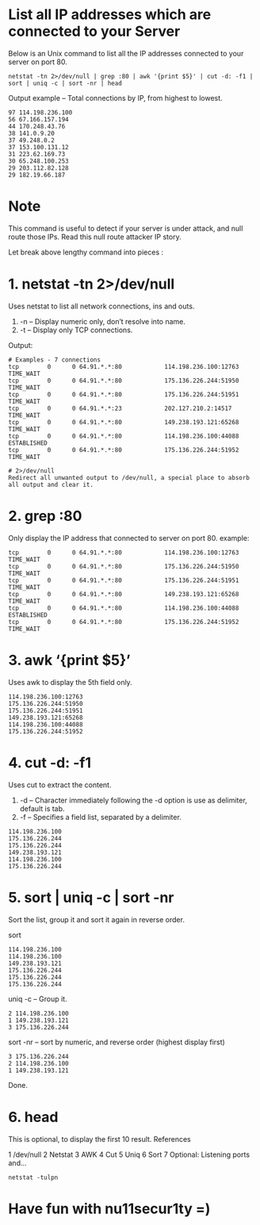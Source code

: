 # List all IP addresses which are connected to your Server


Below is an Unix command to list all the IP addresses connected to your server on port 80.

```
netstat -tn 2>/dev/null | grep :80 | awk '{print $5}' | cut -d: -f1 | sort | uniq -c | sort -nr | head
```

Output example – Total connections by IP, from highest to lowest.

```
97 114.198.236.100
56 67.166.157.194
44 170.248.43.76
38 141.0.9.20
37 49.248.0.2
37 153.100.131.12
31 223.62.169.73
30 65.248.100.253
29 203.112.82.128
29 182.19.66.187
```


# Note
This command is useful to detect if your server is under attack, and null route those IPs. Read this null route attacker IP story.


Let break above lengthy command into pieces :
# 1. netstat -tn 2>/dev/null

Uses netstat to list all network connections, ins and outs.

   1. -n – Display numeric only, don’t resolve into name.
   2. -t – Display only TCP connections.

Output:


```
# Examples - 7 connections
tcp        0      0 64.91.*.*:80            114.198.236.100:12763       TIME_WAIT
tcp        0      0 64.91.*.*:80            175.136.226.244:51950       TIME_WAIT
tcp        0      0 64.91.*.*:80            175.136.226.244:51951       TIME_WAIT
tcp        0      0 64.91.*.*:23            202.127.210.2:14517         TIME_WAIT
tcp        0      0 64.91.*.*:80            149.238.193.121:65268       TIME_WAIT
tcp        0      0 64.91.*.*:80            114.198.236.100:44088       ESTABLISHED
tcp        0      0 64.91.*.*:80            175.136.226.244:51952       TIME_WAIT
```

```
# 2>/dev/null
Redirect all unwanted output to /dev/null, a special place to absorb all output and clear it.
```

# 2. grep :80

Only display the IP address that connected to server on port 80. 
example:

```
tcp        0      0 64.91.*.*:80            114.198.236.100:12763       TIME_WAIT
tcp        0      0 64.91.*.*:80            175.136.226.244:51950       TIME_WAIT
tcp        0      0 64.91.*.*:80            175.136.226.244:51951       TIME_WAIT
tcp        0      0 64.91.*.*:80            149.238.193.121:65268       TIME_WAIT
tcp        0      0 64.91.*.*:80            114.198.236.100:44088       ESTABLISHED
tcp        0      0 64.91.*.*:80            175.136.226.244:51952       TIME_WAIT
```
# 3. awk ‘{print $5}’

Uses awk to display the 5th field only.

```
114.198.236.100:12763
175.136.226.244:51950
175.136.226.244:51951
149.238.193.121:65268
114.198.236.100:44088
175.136.226.244:51952
```


# 4. cut -d: -f1

Uses cut to extract the content.

   1. -d – Character immediately following the -d option is use as delimiter, default is tab.
   2. -f – Specifies a field list, separated by a delimiter.

```
114.198.236.100
175.136.226.244
175.136.226.244
149.238.193.121
114.198.236.100
175.136.226.244
```

# 5. sort | uniq -c | sort -nr

Sort the list, group it and sort it again in reverse order.

sort

```
114.198.236.100
114.198.236.100
149.238.193.121
175.136.226.244
175.136.226.244
175.136.226.244
```

uniq -c – Group it.

```
2 114.198.236.100
1 149.238.193.121
3 175.136.226.244
```

sort -nr – sort by numeric, and reverse order (highest display first)


```
3 175.136.226.244
2 114.198.236.100
1 149.238.193.121
```

Done.

# 6. head

This is optional, to display the first 10 result.
References

   1 /dev/null
   2 Netstat
   3 AWK
   4 Cut
   5 Uniq
   6 Sort
   7 Optional: 
     Listening ports and...
```
netstat -tulpn
```

# Have fun with nu11secur1ty =)








